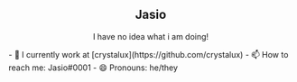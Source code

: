 <p align="center">
 <h2 align="center">Jasio</h2>
 <p align="center">I have no idea what i am doing!</p>
</p>
- 🔭 I currently work at [crystalux](https://github.com/crystalux)
- 📫 How to reach me: Jasio#0001
- 😄 Pronouns: he/they
